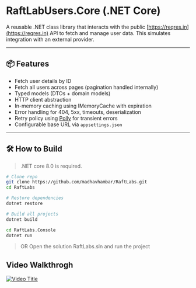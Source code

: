 ﻿# RaftLabUsers.Core (.NET Core)

A reusable .NET class library that interacts with the public [https://reqres.in](https://reqres.in) API to fetch and manage user data. This simulates integration with an external provider.

---

## 📦 Features

- Fetch user details by ID
- Fetch all users across pages (pagination handled internally)
- Typed models (DTOs + domain models)
- HTTP client abstraction
- In-memory caching using IMemoryCache with expiration
- Error handling for 404, 5xx, timeouts, deserialization
- Retry policy using [Polly](https://github.com/App-vNext/Polly) for transient errors
- Configurable base URL via `appsettings.json`

---

## 🛠️ How to Build

> .NET core 8.0 is required.

```bash
# Clone repo
git clone https://github.com/madhavhambar/RaftLabs.git
cd RaftLabs

# Restore dependencies
dotnet restore

# Build all projects
dotnet build

cd RaftLabs.Console
dotnet run

```
> OR Open the solution RaftLabs.sln and run the project

## Video Walkthrogh
[![Video Title](https://img.youtube.com/vi/NTleHxdIpjs/0.jpg)](https://www.youtube.com/watch?v=NTleHxdIpjs)
